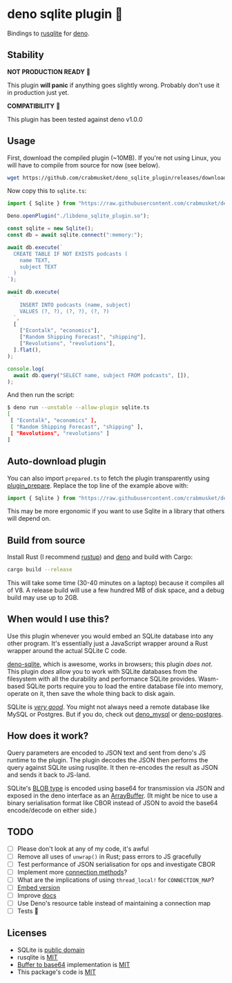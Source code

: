 # deno sqlite plugin :seedling:

Bindings to [rusqlite](https://github.com/jgallagher/rusqlite) for [deno](https://deno.land).

## Stability

**NOT PRODUCTION READY** :rotating_light:

This plugin **will panic** if anything goes slightly wrong.
Probably don't use it in production just yet.

**COMPATIBILITY** 🦕

This plugin has been tested against deno v1.0.0

## Usage

First, download the compiled plugin (~10MB).
If you're not using Linux, you will have to compile from source for now (see below).

```bash
wget https://github.com/crabmusket/deno_sqlite_plugin/releases/download/v0.4/libdeno_sqlite_plugin.so
```

Now copy this to `sqlite.ts`:

```ts
import { Sqlite } from "https://raw.githubusercontent.com/crabmusket/deno_sqlite_plugin/v0.4/src/mod.ts";

Deno.openPlugin("./libdeno_sqlite_plugin.so");

const sqlite = new Sqlite();
const db = await sqlite.connect(":memory:");

await db.execute(`
  CREATE TABLE IF NOT EXISTS podcasts (
    name TEXT,
    subject TEXT
  )
`);

await db.execute(
  `
    INSERT INTO podcasts (name, subject)
    VALUES (?, ?), (?, ?), (?, ?)
  `,
  [
    ["Econtalk", "economics"],
    ["Random Shipping Forecast", "shipping"],
    ["Revolutions", "revolutions"],
  ].flat(),
);

console.log(
  await db.query("SELECT name, subject FROM podcasts", []),
);

```

And then run the script:

```bash
$ deno run --unstable --allow-plugin sqlite.ts
[
 [ "Econtalk", "economics" ],
 [ "Random Shipping Forecast", "shipping" ],
 [ "Revolutions", "revolutions" ]
]
```

## Auto-download plugin

You can also import `prepared.ts` to fetch the plugin transparently using [plugin_prepare](https://github.com/manyuanrong/deno-plugin-prepare).
Replace the top line of the example above with:

```ts
import { Sqlite } from "https://raw.githubusercontent.com/crabmusket/deno_sqlite_plugin/v0.4/src/prepared.ts";
```

This may be more ergonomic if you want to use Sqlite in a library that others will depend on.

## Build from source

Install Rust (I recommend [rustup](https://rustup.rs/)) and [deno](https://deno.land/#install) and build with Cargo:

```bash
cargo build --release
```

This will take some time (30-40 minutes on a laptop) because it compiles all of V8.
A release build will use a few hundred MB of disk space, and a debug build may use up to 2GB.

## When would I use this?

Use this plugin whenever you would embed an SQLite database into any other program.
It's essentially just a JavaScript wrapper around a Rust wrapper around the actual SQLite C code.

[deno-sqlite](https://github.com/dyedgreen/deno-sqlite), which is awesome, works in browsers; this plugin _does not_.
This plugin _does_ allow you to work with SQLite databases from the filesystem with all the durability and performance SQLite provides.
Wasm-based SQLite ports require you to load the entire database file into memory, operate on it, then save the whole thing back to disk again.

SQLite is [_very good_](https://sqlite.org/testing.html).
You might not always need a remote database like MySQL or Postgres.
But if you do, check out [deno_mysql](https://github.com/manyuanrong/deno_mysql) or [deno-postgres](https://github.com/buildondata/deno-postgres).

## How does it work?

Query parameters are encoded to JSON text and sent from deno's JS runtime to the plugin.
The plugin decodes the JSON then performs the query against SQLite using rusqlite.
It then re-encodes the result as JSON and sends it back to JS-land.

SQLite's [BLOB type](https://www.sqlite.org/datatype3.html) is encoded using base64 for transmission via JSON and exposed in the deno interface as an [ArrayBuffer](https://developer.mozilla.org/en-US/docs/Web/JavaScript/Reference/Global_Objects/ArrayBuffer).
(It might be nice to use a binary serialisation format like CBOR instead of JSON to avoid the base64 encode/decode on either side.)

## TODO

- [ ] Please don't look at any of my code, it's awful
- [ ] Remove all uses of `unwrap()` in Rust; pass errors to JS gracefully
- [ ] Test performance of JSON serialisation for ops and investigate CBOR
- [ ] Implement more [connection methods](https://docs.rs/rusqlite/0.21.0/rusqlite/struct.Connection.html)?
- [ ] What are the implications of using `thread_local!` for `CONNECTION_MAP`?
- [ ] [Embed version](https://stackoverflow.com/a/27841363)
- [ ] Improve [docs](https://doc.deno.land/https/raw.githubusercontent.com/crabmusket/deno_sqlite_plugin/master/src/mod.ts)
- [ ] Use Deno's resource table instead of maintaining a connection map
- [ ] Tests 😬

## Licenses

* SQLite is [public domain](https://sqlite.org/copyright.html)
* rusqlite is [MIT](https://github.com/jgallagher/rusqlite/blob/master/LICENSE)
* [Buffer to base64](./src/bufferToBase64.js) implementation is [MIT](https://gist.githubusercontent.com/jonleighton/958841/raw/fb05a8632efb75d85d43deb593df04367ce48371/base64ArrayBuffer.js)
* This package's code is [MIT](./LICENSE)
